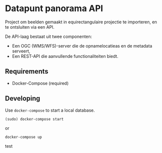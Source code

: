 Datapunt panorama API
======================

Project om beelden gemaakt in equirectangulaire projectie te importeren, en te ontsluiten via een API.

De API-laag bestaat uit twee componenten:

* Een OGC (WMS/WFS)-server die de opnamelocatieas en de metadata serveert, 
* Een REST-API die aanvullende functionaliteiten biedt.


Requirements
------------

* Docker-Compose (required)


Developing
----------

Use `docker-compose` to start a local database.

	(sudo) docker-compose start

or

	docker-compose up

test